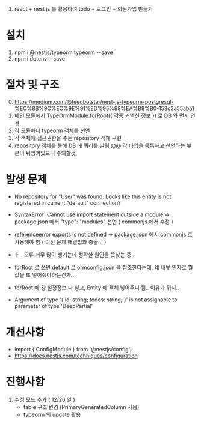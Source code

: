 1. react + nest js 를 활용하여  todo + 로그인 + 회원가입 만들기

# 설치
1. npm i @nestjs/typeorm typeorm --save
2. npm i dotenv --save

# 절차 및 구조
0. https://medium.com/@feedbotstar/nest-js-typeorm-postgresql-%EC%8B%9C%EC%9E%91%ED%95%98%EA%B8%B0-153c3a55aba1
1. 메인 모듈에서 TypeOrmModule.forRoot({ 각종 커넥션 정보 }) 로 DB 와 먼저 연결
2. 각 모듈마다 typeorm 객체를 선언
3. 각 객체에 접근권한을 주는 repository 객체 구현
4. repository 객체를 통해 DB 에 쿼리를 날림
@@ 각 타입을 등록하고 선언하는 부분이 뒤엉켜있으니 주의할것

# 발생 문제
- No repository for "User" was found. Looks like this entity is not registered in current "default" connection?
- SyntaxError: Cannot use import statement outside a module
    => package.json 에서 "type": "modules" 선언 ( commonjs 에서 수정 )
- referenceerror exports is not defined
    => package.json 에서 commonjs 로 사용해야 함 ( 이전 문제 해결법과 충돌... )

- ㅏ.. 오류 너무 많이 생기는데 정확한 원인을 못찾는 중..
- forRoot 로 쓰면 default 로 ormconfig.json 을 참조한다는데, 왜 내부 인자로 뭘 값을 또 넣어줘야하는건가..

- forRoot 에 걍 설정정보 다 넣고, Entity 에 객체 넣어주니 됨.. 이유가 뭐지..
- Argument of type '{ id: string; todos: string; }' is not assignable to parameter of type 'DeepPartial<Todo>'

# 개선사항
- import { ConfigModule } from '@nestjs/config';
- https://docs.nestjs.com/techniques/configuration

# 진행사항
1. 수정 모드 추가 ( 12/26 일 )
    - table 구조 변경 (PrimaryGeneratedColumn 사용)
    - typeorm 의 update 활용
